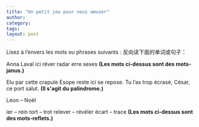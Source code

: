 ```yaml
---
title: "Un petit jeu pour nous amuser"
author:
category: 
tags: 
layout: post
---
```

Lisez à l’envers les mots ou phrases suivants :
反向读下面的单词或句子：

Anna
Laval
ici
rêver
radar
erre
sexes
<strong>(Les mots ci-dessus sont des mots-janus.)</strong>

Elu par cette crapule
Esope reste ici se repose.
Tu l’as trop écrasé, César, ce port salut.
<strong>(Il s'agit du palindrome.)</strong>

Léon – Noël

ier – rein
tort – trot
relever – révéler
écart – trace
<strong>(Les mots ci-dessus sont des mots-reflets.) </strong>

